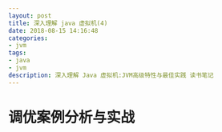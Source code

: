 ```yaml
---
layout: post
title: 深入理解 java 虚拟机(4)
date: 2018-08-15 14:16:48
categories: 
- jvm
tags:
- java
- jvm
description: 深入理解 Java 虚拟机:JVM高级特性与最佳实践 读书笔记
---
```

# 调优案例分析与实战